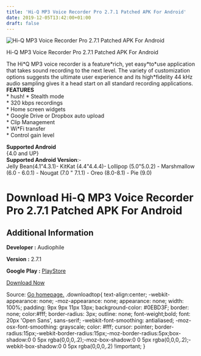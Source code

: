 ```yaml
---
title: 'Hi-Q MP3 Voice Recorder Pro 2.7.1 Patched APK For Android'
date: 2019-12-05T13:42:00+01:00
draft: false
---
```


![Hi-Q MP3 Voice Recorder Pro 2.7.1 Patched APK For Android](https://i0.wp.com/apkhome.net/wp-content/uploads/2019/12/Hi-Q-MP3-Voice-Recorder-Pro-2.7.1-Patched.png "Hi-Q MP3 Voice Recorder Pro 2.7.1 Patched APK For Android")

  

Hi-Q MP3 Voice Recorder Pro 2.7.1 Patched APK For Android

The Hi\*Q MP3 voice recorder is a feature\*rich, yet easy\*to\*use application that takes sound recording to the next level. The variety of customization options suggests the ultimate user experience and its high\*fidelity 44 kHz audio sampling gives it a head start on all standard recording applications.  
**FEATURES**  
\* hush! \* Stealth mode  
\* 320 kbps recordings  
\* Home screen widgets  
\* Google Drive or Dropbox auto upload  
\* Clip Management  
\* Wi\*Fi transfer  
\* Control gain level

**Supported Android**  
{4.0 and UP}  
**Supported Android Version**:-  
Jelly Bean(4.1"4.3.1)- KitKat (4.4"4.4.4)- Lollipop (5.0"5.0.2) - Marshmallow (6.0 - 6.0.1) - Nougat (7.0 " 7.1.1) - Oreo (8.0-8.1) - Pie (9.0)

Download Hi-Q MP3 Voice Recorder Pro 2.7.1 Patched APK For Android
==================================================================

Additional Information
----------------------

**Developer :** Audiophile

**Version :** 2.7.1

**Google Play :** [PlayStore](https://play.google.com/store/apps/details?id=com.hiqrecorder.full)

  

[Download Now](https://store4app.co/post/hi-q-mp3-voice-recorder-pro-2-7-1-patched-apk-for-android_1575540132)

  
Source: [Go homepage.](https://store4app.co/post/hi-q-mp3-voice-recorder-pro-2-7-1-patched-apk-for-android_1575540132) .downloadtop{ text-align:center; -webkit-appearance: none; -moz-appearance: none; appearance: none; width: 100%; padding: 9px 9px 11px 13px; background-color: #0EBD3F; border: none; color:#fff; border-radius: 3px; outline: none; font-weight;bold; font: 20px 'Open Sans', sans-serif; -webkit-font-smoothing: antialiased; -moz-osx-font-smoothing: grayscale; color: #fff; cursor: pointer; border-radius:15px;-webkit-border-radius:15px;-moz-border-radius:5px;box-shadow:0 0 5px rgba(0,0,0,.2);-moz-box-shadow:0 0 5px rgba(0,0,0,.2);-webkit-box-shadow:0 0 5px rgba(0,0,0,.2) !important; }